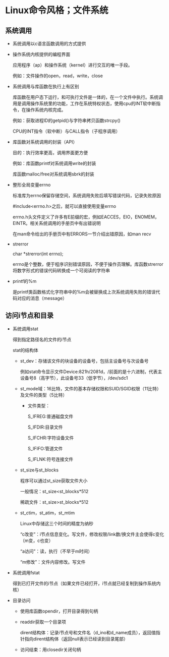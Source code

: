 # Linux命令风格；文件系统

## 系统调用

- 系统调用以c语言函数调用的方式提供

- 操作系统内核提供的编程界面

  应用程序（ap）和操作系统（kernel）进行交互的唯一手段。

  例如：文件操作的open，read，write，close

- 系统调用与库函数在执行上有区别

  库函数在用户态下运行，和可执行文件是一体的，在一个文件中执行。系统调用是调用操作系统里的功能，工作在系统特权状态，使用cpu的INT软中断指令，在操作系统内核完成。

  例如：获取进程ID的getpid()与字符串拷贝函数strcpy()

  CPU的INT指令（软中断）与CALL指令（子程序调用）

- 库函数对系统调用的封装（API）

  目的：执行效率更高，调用界面更方便

  例如：库函数printf对系统调用write的封装

  库函数malloc/free对系统调用sbrk的封装

- 整形全局变量errno

  标准库为errno保留存储空间，系统调用失败后填写错误代码，记录失败原因

  #include<errno.h>之后，就可以直接使用变量errno

  errno.h头文件定义了许多有E前缀的宏，例如EACCES，EIO，ENOMEM，EINTR。相关系统调用的手册页中有出错说明

  在man命令给出的手册页中有ERRORS一节介绍出错原因，如man recv

- strerror

  char *strerror(int errno);

  errno是个整数，便于程序识别错误原因，不便于操作员理解。库函数strerror将数字形式的错误代码转换成一个可阅读的字符串

- printf的%m

  是printf类函数格式化字符串中的%m会被替换成上次系统调用失败的错误代码对应的消息（message）

## 访问i节点和目录

- 系统调用stat

  得到指定路径名的文件的i节点

  stat的结构体

  + st_dev：存储该文件的块设备的设备号，包括主设备号与次设备号

    例如stat命令显示文件Device:821h/2081d，/前面的是十六进制，代表主设备号8（高字节），此设备号33（低字节），/dev/sdc1

  + st_mode域：16比特，文件的基本存储权限和SUID/SGID权限（11比特）及文件的类型（5比特）

    + 文件类型：

      S_IFREG:普通磁盘文件

      S_IFDIR:目录文件

      S_IFCHR:字符设备文件

      S_IFIFO:管道文件

      S_IFLNK:符号连接文件

  + st_size与st_blocks

    程序可以通过st_size获取文件大小

    一般情况：st_size<st_blocks*512

    稀疏文件：st_size>st_blocks*512

  + st_ctim，st_atim，st_mtim

    Linux中存储这三个时间的精度为纳秒

    “c改变”：i节点信息变化。写文件，修改权限/link数/换文件主会使得c变化（m变，c也变）

    “a访问”：读，执行（不早于m时间）

    “m修改”：文件内容修改。写文件

- 系统调用fstat

  得到已打开文件的i节点（如果文件已经打开，i节点就已经复制到操作系统内核）

- 目录访问

  + 使用库函数opendir，打开目录得到句柄

  + readdir获取一个目录项

    dirent结构体：记录i节点号和文件名（d_ino和d_name成员），返回值指针指向dirent结构体（返回null表示已经读到目录尾部）

  + 访问结束：用closedir关闭句柄
